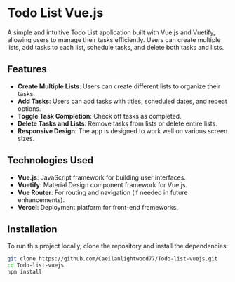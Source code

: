 # Todo List Vue.js

A simple and intuitive Todo List application built with Vue.js and Vuetify, allowing users to manage their tasks efficiently. Users can create multiple lists, add tasks to each list, schedule tasks, and delete both tasks and lists.

## Features

- **Create Multiple Lists**: Users can create different lists to organize their tasks.
- **Add Tasks**: Users can add tasks with titles, scheduled dates, and repeat options.
- **Toggle Task Completion**: Check off tasks as completed.
- **Delete Tasks and Lists**: Remove tasks from lists or delete entire lists.
- **Responsive Design**: The app is designed to work well on various screen sizes.

## Technologies Used

- **Vue.js**: JavaScript framework for building user interfaces.
- **Vuetify**: Material Design component framework for Vue.js.
- **Vue Router**: For routing and navigation (if needed in future enhancements).
- **Vercel**: Deployment platform for front-end frameworks.

## Installation

To run this project locally, clone the repository and install the dependencies:

```bash
git clone https://github.com/Caeilanlightwood77/Todo-list-vuejs.git
cd Todo-list-vuejs
npm install
